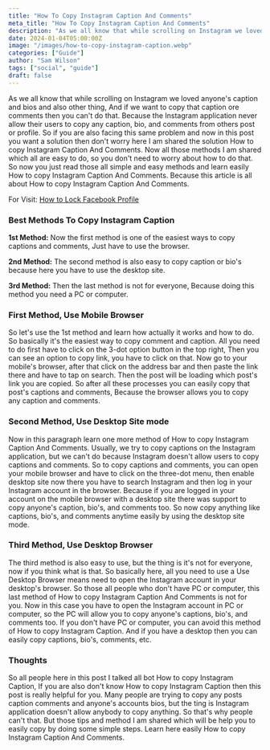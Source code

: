 ```yaml
---
title: "How To Copy Instagram Caption And Comments"
meta_title: "How To Copy Instagram Caption And Comments"
description: "As we all know that while scrolling on Instagram we loved anyone's caption and bios and also other thing, And if we want to copy that caption ore comments then you can't do that."
date: 2024-01-04T05:00:00Z
image: "/images/how-to-copy-instagram-caption.webp"
categories: ["Guide"]
author: "Sam Wilson"
tags: ["social", "guide"]
draft: false
---
```

As we all know that while scrolling on Instagram we loved anyone's caption and bios and also other thing, And if we want to copy that caption ore comments then you can't do that. Because the Instagram application never allow their users to copy any caption, bio, and comments from others post or profile. So if you are also facing this same problem and now in this post you want a solution then don't worry here I am shared the solution How to copy Instagram Caption And Comments. Now all those methods I am shared which all are easy to do, so you don't need to worry about how to do that. So now you just read those all simple and easy methods and learn easily How to copy Instagram Caption And Comments. Because this article is all about How to copy Instagram Caption And Comments.


For Visit: [How to Lock Facebook Profile](https://saveinsta.li/blog/how-to-lock-fb-profile/)

### Best Methods To Copy Instagram Caption

**1st Method:** Now the first method is one of the easiest ways to copy captions and comments, Just have to use the browser.

**2nd Method:** The second method is also easy to copy caption or bio's because here you have to use the desktop site.

**3rd Method:** Then the last method is not for everyone, Because doing this method you need a PC or computer.

### First Method, Use Mobile Browser

So let's use the 1st method and learn how actually it works and how to do. So basically it's the easiest way to copy comment and caption. All you need to do first have to click on the 3-dot option button in the top right, Then you can see an option to copy link, you have to click on that. Now go to your mobile's browser, after that click on the address bar and then paste the link there and have to tap on search. Then the post will be loading which post's link you are copied. So after all these processes you can easily copy that post's captions and comments, Because the browser allows you to copy any caption and comments.


### Second Method, Use Desktop Site mode

Now in this paragraph learn one more method of How to copy Instagram Caption And Comments. Usually, we try to copy captions on the Instagram application, but we can't do because Instagram doesn't allow users to copy captions and comments. So to copy captions and comments, you can open your mobile browser and have to click on the three-dot menu, then enable desktop site now there you have to search Instagram and then log in your Instagram account in the browser. Because if you are logged in your account on the mobile browser with a desktop site there was support to copy anyone's caption, bio's, and comments too. So now copy anything like captions, bio's, and comments anytime easily by using the desktop site mode.

### Third Method, Use Desktop Browser

The third method is also easy to use, but the thing is it's not for everyone, now if you think what is that. So basically here, all you need to use a Use Desktop Browser means need to open the Instagram account in your desktop's browser. So those all people who don't have PC or computer, this last method of How to copy Instagram Caption And Comments is not for you. Now in this case you have to open the Instagram account in PC or computer, so the PC will allow you to copy anyone's captions, bio's, and comments too. If you don't have PC or computer, you can avoid this method of How to copy Instagram Caption. And if you have a desktop then you can easily copy captions, bio's, comments, etc.

### Thoughts

So all people here in this post I talked all bot How to copy Instagram Caption, If you are also don't know How to copy Instagram Caption then this post is really helpful for you. Many people are trying to copy any posts caption comments and anyone's accounts bios, but the ting is Instagram application doesn't allow anybody to copy anything. So that's why people can't that. But those tips and method I am shared which will be help you to easily copy by doing some simple steps. Learn here easily How to copy Instagram Caption And Comments.
